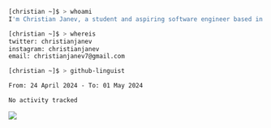 ```bash
[christian ~]$ > whoami
I'm Christian Janev, a student and aspiring software engineer based in Chicago, IL
```
```bash
[christian ~]$ > whereis
twitter: christianjanev
instagram: christianjanev
email: christianjanev7@gmail.com
```

```bash
[christian ~]$ > github-linguist
```
<!--START_SECTION:waka-->

```txt
From: 24 April 2024 - To: 01 May 2024

No activity tracked
```

<!--END_SECTION:waka-->

![](https://komarev.com/ghpvc/?username=christianjanev)
